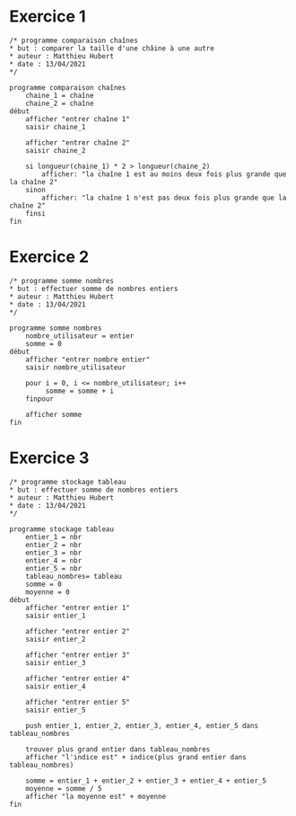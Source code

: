 # Exercice 1


    /* programme comparaison chaînes
    * but : comparer la taille d'une châine à une autre
    * auteur : Matthieu Hubert
    * date : 13/04/2021
    */
    
    programme comparaison chaînes
	    chaine_1 = chaîne
	    chaine_2 = chaîne
	début
		afficher "entrer chaîne 1"
		saisir chaine_1
		
		afficher "entrer chaîne 2"
		saisir chaine_2

		si longueur(chaine_1) * 2 > longueur(chaine_2) 
			afficher: "la chaîne 1 est au moins deux fois plus grande que la chaîne 2"
		sinon
			afficher: "la chaîne 1 n'est pas deux fois plus grande que la chaîne 2"
		finsi
	fin


# Exercice 2

    /* programme somme nombres
    * but : effectuer somme de nombres entiers
    * auteur : Matthieu Hubert
    * date : 13/04/2021
    */
    
    programme somme nombres
	    nombre_utilisateur = entier
	    somme = 0 
	début
		afficher "entrer nombre entier"
		saisir nombre_utilisateur
		
		pour i = 0, i <= nombre_utilisateur; i++
			 somme = somme + i
		finpour
		
		afficher somme
	fin

# Exercice 3

    /* programme stockage tableau 
    * but : effectuer somme de nombres entiers
    * auteur : Matthieu Hubert
    * date : 13/04/2021
    */
    
    programme stockage tableau 
	    entier_1 = nbr
	    entier_2 = nbr
	    entier_3 = nbr
	    entier_4 = nbr
	    entier_5 = nbr
	    tableau_nombres= tableau
	    somme = 0
	    moyenne = 0
	début
		afficher "entrer entier 1"
		saisir entier_1
		
		afficher "entrer entier 2"
		saisir entier_2

		afficher "entrer entier 3"
		saisir entier_3

		afficher "entrer entier 4"
		saisir entier_4

		afficher "entrer entier 5"
		saisir entier_5
		
		push entier_1, entier_2, entier_3, entier_4, entier_5 dans tableau_nombres
		
		trouver plus grand entier dans tableau_nombres
		afficher "l'indice est" + indice(plus grand entier dans tableau_nombres)
		
		somme = entier_1 + entier_2 + entier_3 + entier_4 + entier_5 
		moyenne = somme / 5
		afficher "la moyenne est" + moyenne
	fin
